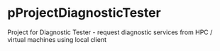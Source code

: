 # pProjectDiagnosticTester
Project for Diagnostic Tester - request diagnostic services from HPC / virtual machines using local client
